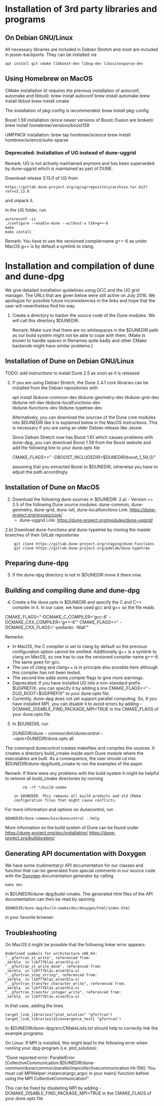 Installation of 3rd party libraries and programs
================================================

On Debian GNU/Linux
-------------------

All necessary libraries are included in Debian Stretch and most are included
in jessie-backports. They can be installed via

    apt install git cmake libboost-dev libug-dev libsuitesparse-dev

Using Homebrew on MacOS
-----------------------

CMake installation (it requires the previous installation of autoconf,
                    automake and libtool):
    brew install autoconf
    brew install automake
    brew install libtool
    brew install cmake

The installation of pkg-config is recommended:
    brew install pkg-config

Boost 1.59 installation (since newer versions of Boost::Fusion are broken):
    brew install homebrew/versions/boost159

UMFPACK installation:
    brew tap hombrew/science
    brew install hombrew/science/suite-sparse

### Deprecated: Installation of UG instead of dune-uggrid

Remark: UG is not actively maintained anymore and has been superseded
        by dune-uggrid which is maintained as part of DUNE.

Download release 3.13.0 of UG from

    https://gitlab.dune-project.org/ug/ug/repository/archive.tar.bz2?ref=v3.13.0

and unpack it.

In the UG folder, run

    autoreconf -is
    ./configure --enable-dune --without-x CXX=g++-6
    make
    make install

Remark: You have to use the versioned compilername g++-6 as under MacOS
        g++ is by default a symlink to clang.

Installation and compilation of dune and dune-dpg
=================================================

We give detailed installation guidelines using GCC and the UG grid manager.
The URLs that are given below were still active on July 2016. We apologize
for possible future inconsistencies in the links and hope that the user
will nevertheless find his way.

1) Create a directory to harbor the source code of the Dune modules.
   We will call this directory $DUNEDIR.

   Remark: Make sure that there are no whitespaces in the $DUNEDIR path
           as our build system might not be able to cope with them.
           (Make is known to handle spaces in filenames quite badly and
            other CMake backends might have similar problems.)

Installation of Dune on Debian GNU/Linux
----------------------------------------

TODO: add instructions to install Dune 2.5 as soon as it is released

2) If you are using Debian Stretch, the Dune 2.4.1 core libraries can be
   installed from the Debian repositories with

    apt install libdune-common-dev libdune-geometry-dev libdune-grid-dev \
                libdune-istl-dev libdune-localfunctions-dev \
                libdune-functions-dev libdune-typetree-dev

   Alternatively, you can download the sources of the Dune core modules
   into $DUNEDIR like it is explained below in the MacOS instructions.
   This is necessary if you are using an older Debian release like Jessie.

   Since Debian Stretch now has Boost 1.61 which causes problems with
   dune-dpg, you can download Boost 1.59 from the Boost website and
   add the following line to your dune.opts file

   CMAKE_FLAGS+=" -DBOOST_INCLUDEDIR=$DUNEDIR/boost_1_59_0/"

   assuming that you extracted Boost to $DUNEDIR, otherwise you have to
   adjust the path accordingly.

Installation of Dune on MacOS
-----------------------------

2) Download the following dune sources in $DUNEDIR:
 2.a) - Version >= 2.5 of the following Dune source modules:
        dune-common, dune-geometry, dune-grid, dune-istl, dune-localfunctions
        Link: https://dune-project.org/groups/core/
      - dune-uggrid
        Link: https://dune-project.org/modules/dune-uggrid/

 2.b) Download dune-functions and dune-typetree by cloning the master
      branches of their GitLab repositories

        git clone https://gitlab.dune-project.org/staging/dune-functions
        git clone https://gitlab.dune-project.org/pdelab/dune-typetree

Preparing dune-dpg
------------------

3) If the dune-dpg directory is not in $DUNEDIR move it there now.

Building and compiling dune and dune-dpg
----------------------------------------

4) Create a file dune.opts in $DUNEDIR and specify
the C and C++ compiler in it. In our case, we have used gcc and g++ so
the file reads

CMAKE_FLAGS="-DCMAKE_C_COMPILER='gcc-6' -DCMAKE_CXX_COMPILER='g++-6'"
CMAKE_FLAGS+=" -DCMAKE_CXX_FLAGS='-pedantic -Wall'"

Remarks:
 - In MacOS, the C compiler is set to clang by default so the previous
   configuration option cannot be omitted.
   Additionally g++ is a symlink to clang on MacOS, so one has to use
   the versioned compiler name g++-6. The same goes for gcc.
 - The use of clang and clang++ is in principle also possible here although
   this compiler has not been tested.
 - The second line adds some compile flags to give more warnings.
 - Deprecated: If you have installed UG into a non-standard prefix $UGPREFIX,
   you can specify it by adding a line
   CMAKE_FLAGS+=" -DUG_ROOT=$UGPREFIX"
   to your dune.opts file.
 - Currently, dune-dpg does not yet support parallel computing.
   So, if you have installed MPI, you can disable it to avoid errors by adding
   -DCMAKE_DISABLE_FIND_PACKAGE_MPI=TRUE
   in the CMAKE_FLAGS of your dune.opts file

5) In $DUNEDIR, run

     $DUNEDIR/dune-common/bin/dunecontrol --opts=$DUNEDIR/dune.opts all

The command dunecontrol creates makefiles and compiles the sources. It
creates a directory build_cmake inside each Dune module where the
executables are built. As a consequence, the user should cd into
$DUNEDIR/dune-dpg/build_cmake to run the examples of the paper.

Remark: If there were any problems with the build system it might be
        helpful to remove all build_cmake directories by running

            rm -rf */build-cmake

        in $DUNEDIR. This removes all build products and old CMake
        configuration files that might cause conflicts.

For more information and options on dunecontrol, run

    $DUNEDIR/dune-common/bin/dunecontrol --help

More information on the build system of Dune can be found under
https://dune-project.org/doc/installation/
https://dune-project.org/buildsystem/

Generating API documentation with Doxygen
-----------------------------------------

We have some (rudimentary) API documentation for our classes and function
that can be generated from special comments in our source code with the
[Doxygen](http://doxygen.org) documentation generator by calling

    make doc

in $DUNEDIR/dune-dpg/build-cmake. The generated html files of the
API documentation can then be read by opening

    $DUNEDIR/dune-dpg/build-cmake/doc/doxygen/html/index.html

in your favorite browser.


Troubleshooting
---------------

On MacOS it might be possible that the following linker error appears:
```
Undefined symbols for architecture x86_64:
"__gfortran_st_write", referenced from:
_xerbla_ in libf77blas.a(xerbla.o)
"__gfortran_st_write_done", referenced from:
_xerbla_ in libf77blas.a(xerbla.o)
"__gfortran_stop_string", referenced from:
_xerbla_ in libf77blas.a(xerbla.o)
"__gfortran_transfer_character_write", referenced from:
_xerbla_ in libf77blas.a(xerbla.o)
"__gfortran_transfer_integer_write", referenced from:
_xerbla_ in libf77blas.a(xerbla.o)
```
In that case, adding the lines
```
target_link_libraries("plot_solution" "gfortran")
target_link_libraries(${convergence_test} "gfortran")
```
to $DUNEDIR/dune-dpg/src/CMakeLists.txt should help to correctly
link the example programs.


On Linux:
If MPI is installed, this might lead to the following error when running
your dpg-program (i.e. plot_solution):

"Dune reported error: ParallelError
[CollectiveCommunication:$DUNEDIR/dune-common/dune/common/parallel/mpicollectivecommunication.hh:156]:
You must call MPIHelper::instance(argc,argv) in your main() function
before using the MPI CollectiveCommunication!"

This can be fixed by disabeling MPI by adding -DCMAKE_DISABLE_FIND_PACKAGE_MPI=TRUE
in the CMAKE_FLAGS of your dune.opts file
